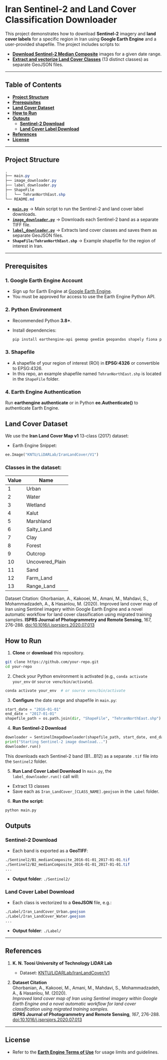 # **Iran Sentinel-2 and Land Cover Classification Downloader**

This project demonstrates how to download **Sentinel-2** imagery and **land cover labels** for a specific region in Iran using **Google Earth Engine** and a user-provided shapefile. The project includes scripts to:

- [**Download Sentinel-2 Median Composite**](#sentinel-2-download) images for a given date range.
- [**Extract and vectorize Land Cover Classes**](#land-cover-label-download) (13 distinct classes) as separate GeoJSON files.

---

## **Table of Contents**
- [**Project Structure**](#project-structure)
- [**Prerequisites**](#prerequisites)
- [**Land Cover Dataset**](#land-cover-dataset)
- [**How to Run**](#how-to-run)
- [**Outputs**](#outputs)
  - [**Sentinel-2 Download**](#sentinel-2-download)
  - [**Land Cover Label Download**](#land-cover-label-download)
- [**References**](#references)
- [**License**](#license)

---

## **Project Structure**
```css
.
├── main.py
├── image_downloader.py
├── label_downloader.py
├── ShapeFile
│   └── TehranNorthEast.shp
└── README.md

```

- **[`main.py`](#how-to-run)** → Main script to run the Sentinel-2 and land cover label downloads.
- **[`image_downloader.py`](#sentinel-2-download)** → Downloads each Sentinel-2 band as a separate TIFF file.
- **[`label_downloader.py`](#land-cover-label-download)** → Extracts land cover classes and saves them as separate GeoJSON files.
- **`ShapeFile/TehranNorthEast.shp`** → Example shapefile for the region of interest in Iran.

---

## **Prerequisites**

### 1. **Google Earth Engine Account**
- Sign up for Earth Engine at [Google Earth Engine](https://earthengine.google.com/).
- You must be approved for access to use the Earth Engine Python API.

### 2. **Python Environment**
- Recommended Python **3.8+**.
- Install dependencies:
  
  ```bash
  pip install earthengine-api geemap geedim geopandas shapely fiona pyproj


### 3. **Shapefile**
 - A shapefile of your region of interest (ROI) in **EPSG:4326** or convertible to EPSG:4326.
 - In this repo, an example shapefile named ```TehranNorthEast.shp``` is located in the ```ShapeFile``` folder.

### 4. **Earth Engine Authentication**
Run **earthengine authenticate** or in Python **ee.Authenticate()** to authenticate Earth Engine.


## **Land Cover Dataset**
We use the **Iran Land Cover Map v1** 13-class (2017) dataset:
- Earth Engine Snippet:
```python
ee.Image("KNTU/LiDARLab/IranLandCover/V1")
```

### **Classes in the dataset:**

| Value | Name             |
|-------|------------------|
| 1     | Urban           |
| 2     | Water           |
| 3     | Wetland         |
| 4     | Kalut           |
| 5     | Marshland       |
| 6     | Salty_Land      |
| 7     | Clay            |
| 8     | Forest          |
| 9     | Outcrop         |
| 10    | Uncovered_Plain |
| 11    | Sand            |
| 12    | Farm_Land       |
| 13    | Range_Land      |


Dataset Citation:
Ghorbanian, A., Kakooei, M., Amani, M., Mahdavi, S., Mohammadzadeh, A., & Hasanlou, M. (2020). Improved land cover map of Iran using Sentinel imagery within Google Earth Engine and a novel automatic workflow for land cover classification using migrated training samples.
**ISPRS Journal of Photogrammetry and Remote Sensing**, 167, 276-288.
[doi:10.1016/j.isprsjprs.2020.07.013](https://www.sciencedirect.com/science/article/abs/pii/S0924271620302008)

## **How to Run**
1. **Clone** or **download** this repository.
```bash
git clone https://github.com/your-repo.git
cd your-repo
```
2. Check your Python environment is activated (e.g., ```conda activate your_env``` or ```source venv/bin/activate```).
```bash
conda activate your_env  # or source venv/bin/activate
```
3. **Configure** the date range and shapefile in ```main.py```:
```python
start_date = "2016-01-01"
end_date = "2017-01-01"
shapefile_path = os.path.join(dir, "ShapeFile", "TehranNorthEast.shp")
```

4. **Run Sentinel-2 Download**
```python
downloader = SentinelImageDownloader(shapefile_path, start_date, end_date, output_sentinel_path)
print("Starting Sentinel-2 image download...")
downloader.run()
```
This downloads each Sentinel-2 band (B1...B12) as a separate ```.tif``` file into the ```Sentinel2``` folder.

5. **Run Land Cover Label Download**
In ```main.py```, the ```label_downloader.run()``` call will:
 - Extract 13 classes
 - Save each as ```Iran_LandCover_[CLASS_NAME].geojson``` in the``` Label``` folder.

6. **Run the script:**
```bash
python main.py
```

## **Outputs**

### **Sentinel-2 Download**
- Each band is exported as a **GeoTIFF**:
```css
./Sentinel2/B1_medianComposite_2016-01-01_2017-01-01.tif
./Sentinel2/B2_medianComposite_2016-01-01_2017-01-01.tif
...
```

- **Output folder**: `./Sentinel2/`

### **Land Cover Label Download**
- Each class is vectorized to a **GeoJSON** file, e.g.:
```css
./Label/Iran_LandCover_Urban.geojson
./Label/Iran_LandCover_Water.geojson
...
```
- **Output folder**: `./Label/`

---

## **References**

1. **K. N. Toosi University of Technology LiDAR Lab**  
   - Dataset: [KNTU/LiDARLab/IranLandCover/V1](https://developers.google.com/earth-engine/datasets/catalog/KNTU_LiDARLab_IranLandCover_V1)
 
2. **Dataset Citation**  
 Ghorbanian, A., Kakooei, M., Amani, M., Mahdavi, S., Mohammadzadeh, A., & Hasanlou, M. (2020).  
 *Improved land cover map of Iran using Sentinel imagery within Google Earth Engine and a novel automatic workflow for land cover classification using migrated training samples.*  
 **ISPRS Journal of Photogrammetry and Remote Sensing**, *167*, 276-288.  
 [doi:10.1016/j.isprsjprs.2020.07.013](https://doi.org/10.1016/j.isprsjprs.2020.07.013)

---

## **License**
- Refer to the **[Earth Engine Terms of Use](https://earthengine.google.com/terms/)** for usage limits and guidelines.
